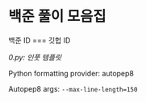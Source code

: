 # 백준 풀이 모음집

백준 ID === 깃헙 ID

*0.py: 인풋 템플릿*

Python formatting provider: autopep8

Autopep8 args: `--max-line-length=150`
